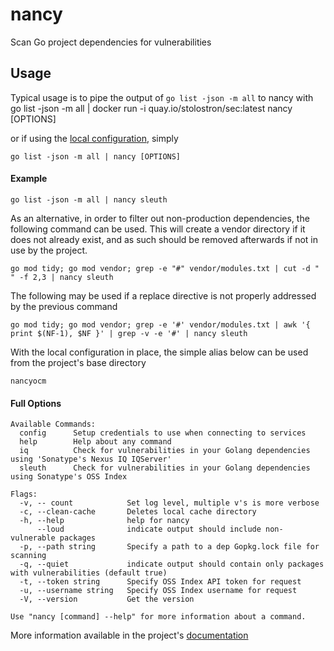 # nancy
Scan Go project dependencies for vulnerabilities

## Usage
Typical usage is to pipe the output of `go list -json -m all` to nancy with  
go list -json -m all | docker run -i quay.io/stolostron/sec:latest nancy [OPTIONS]

or if using the [local configuration](../../README.md#local-configuration), simply
```
go list -json -m all | nancy [OPTIONS]
```

#### Example

```
go list -json -m all | nancy sleuth
```
As an alternative, in order to filter out non-production dependencies, the following command can be used. This will create a vendor directory if it does not already exist, and as such should be removed afterwards if not in use by the project.

```
go mod tidy; go mod vendor; grep -e "#" vendor/modules.txt | cut -d " " -f 2,3 | nancy sleuth
```
The following may be used if a replace directive is not properly addressed by the previous command
```
go mod tidy; go mod vendor; grep -e '#' vendor/modules.txt | awk '{ print $(NF-1), $NF }' | grep -v -e '#' | nancy sleuth
```

With the local configuration in place, the simple alias below can be used from the project's base directory
```
nancyocm
```

#### Full Options
```
Available Commands:
  config      Setup credentials to use when connecting to services
  help        Help about any command
  iq          Check for vulnerabilities in your Golang dependencies using 'Sonatype's Nexus IQ IQServer'
  sleuth      Check for vulnerabilities in your Golang dependencies using Sonatype's OSS Index

Flags:
  -v, -- count            Set log level, multiple v's is more verbose
  -c, --clean-cache       Deletes local cache directory
  -h, --help              help for nancy
      --loud              indicate output should include non-vulnerable packages
  -p, --path string       Specify a path to a dep Gopkg.lock file for scanning
  -q, --quiet             indicate output should contain only packages with vulnerabilities (default true)
  -t, --token string      Specify OSS Index API token for request
  -u, --username string   Specify OSS Index username for request
  -V, --version           Get the version

Use "nancy [command] --help" for more information about a command.
```

More information available in the project's [documentation](https://github.com/sonatype-nexus-community/nancy/blob/main/README.md)
